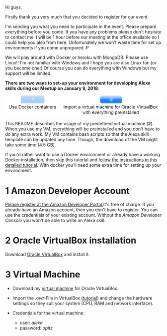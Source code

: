 Hi guys, 

Firstly thank you very much that you decided to register for our event.

I'm sending you what you need to participate in the event. Please prepare everything before you come. If you have any problems please don't hesitate to contact me. I will be 1 hour before our meeting at the office available so I could help you also from here.
Unfortunately we won't waste time for set up environments if you come unprepared :P 

We will play around with Docker or heroku with MongoDB.  Please use Linux!! I'm not familiar with Windows and I hope you are also Linux fan (or you become one;) Of course you can do everything with Windows but my support will be limited.



**There are two ways to set-up your environment for developing Alexa skills during our Meetup on January 9, 2018**:

![Local Docker installation or virtual box](buttons.png)

This README describes the usage of my predefined virtual machine (**2**). When you use my VM, everything will be preinstalled and you don't have to do any extra work. My VM contains bash scripts so that the Alexa skill template can be updated any time. Though, the download of the VM might take some time (4.5 GB).

If you'd rather want to use a Docker environment or already have a working Docker installation, then skip this tutorial and [follow the instructions in this detailed tutorial](https://github.com/falent/Alexa_universal_skill_template). With docker you'll need some extra time for setting up your environment.



# 1 Amazon Developer Account

[Please register at the Amazon Developer Portal ](http://developer.amazon.com/)
It's free of charge. If you already have an Amazon account, then you don't have to register. You can use the credentials of your existing account. Without the _Amazon Developer Console_ you won't be able to write an Alexa skill.



# 2 Oracle VirtualBox installation
Download [Oracle VirtualBox](https://www.virtualbox.org/wiki/Downloads) and install it.



# 3 Virtual Machine

* Download my [virtual machine](https://drive.google.com/open?id=1H0xQT7PKidrgmTQkqQKQBXhZ7M8nrHjW) for Oracle VirtualBox.
* Import the _.ova_-File in VirtualBox ([tutorial](https://docs.oracle.com/cd/E26217_01/E26796/html/qs-import-vm.html)) and change the hardware settings so they suit your system (CPU, RAM and network interface).
* Credentials for the virtual machine:

  * user: _alexa_
  * password: _opitz_